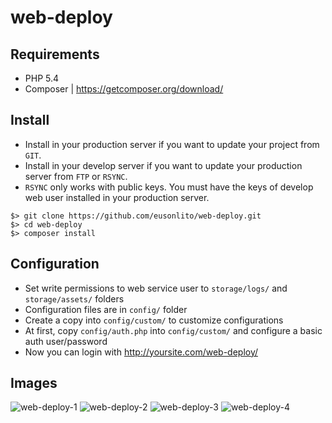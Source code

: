 # web-deploy

## Requirements

* PHP 5.4
* Composer | https://getcomposer.org/download/

## Install

* Install in your production server if you want to update your project from `GIT`.
* Install in your develop server if you want to update your production server from `FTP` or `RSYNC`.
* `RSYNC` only works with public keys. You must have the keys of develop web user installed in your production server.

```
$> git clone https://github.com/eusonlito/web-deploy.git
$> cd web-deploy
$> composer install
```

## Configuration

* Set write permissions to web service user to `storage/logs/` and `storage/assets/` folders
* Configuration files are in `config/` folder
* Create a copy into `config/custom/` to customize configurations
* At first, copy `config/auth.php` into `config/custom/` and configure a basic auth user/password
* Now you can login with http://yoursite.com/web-deploy/

## Images

![web-deploy-1](https://raw.githubusercontent.com/eusonlito/web-deploy/gh-pages/images/web-deploy-1.png)
![web-deploy-2](https://raw.githubusercontent.com/eusonlito/web-deploy/gh-pages/images/web-deploy-2.png)
![web-deploy-3](https://raw.githubusercontent.com/eusonlito/web-deploy/gh-pages/images/web-deploy-3.png)
![web-deploy-4](https://raw.githubusercontent.com/eusonlito/web-deploy/gh-pages/images/web-deploy-4.png)
